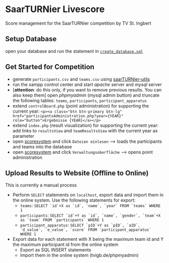 # SaarTURNier Livescore
Score management for the SaarTURNier competition by TV St. Ingbert

## Setup Database
open your database and run the statement in [`create_database.sql`](https://github.com/MichaelBarz/saarTURNier-livescore/blob/master/ScoreSystem/db_utils/create_database.sql)

## Get Started for Competition
* generate `participants.csv` and `teams.csv` using [saarTURNier-utils](https://github.com/MichaelBarz/saarTURNier-utils)
* run the xampp control center and start *apache* server and *mysql* server
* [**attention**: do this only, if you want to remove previous results. You can also keep them] open *phpmyadmin* (mysql admin button) and truncate the following tables: `teams`, `participants`, `participant_apparatus`
* extend `controlBoard.php` (point administration) for supporting the current year: `<p><a class="btn btn-primary btn-lg" href="participantsAdministration.php?year={YEAR}" role="button">Ergebnisse {YEAR}</a></p>`
* extend `index.php` (result visualization) for supporting the current year: add links to `resultsView` and `teamResultsView` with the current year as parameter
* open [scoresystem](http://localhost/scoresystem/) and click `Dateien einlesen` --> loads the participants and teams into the database
* open [scoresystem](http://localhost/scoresystem/) and click `Verwaltungsoberfläche` --> opens point administration

## Upload Results to Website (Offline to Online)
This is currently a manual process
* Perform `SELECT` statements on `localhost`, export data and import them in the online system. Use the following statements for export:
  * `teams`: `` SELECT `id`+X as `id`, `name`, `year` FROM `teams` WHERE 1 ``
  * `participants`: `` SELECT `id`+Y as `id`, `name`, `gender`, `team`+X as `team` FROM `participants` WHERE 1 ``
  * `participant_apparatus`: `` SELECT `pID`+Y as `pID`, `aID`, `d_value`, `e_value`, `score` FROM `participant_apparatus` WHERE 1 ``
* Export data for each statement with X being the maximum team id and Y the maximum participant id from the online system
  * Export as SQL INSERT statements
  * Import them in the online system (tvigb.de/phpmyadmin)
